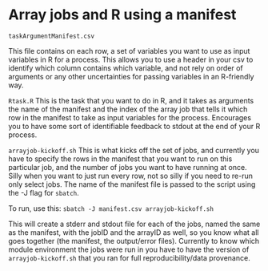 # Array jobs and R using a manifest

`taskArgumentManifest.csv`

This file contains on each row, a set of variables you want to use as input variables in R for a process.  This allows you to use a header in your csv to identify which column contains which variable, and not rely on order of arguments or any other uncertainties for passing variables in an R-friendly way.  

`Rtask.R`
This is the task that you want to do in R, and it takes as arguments the name of the manifest and the index of the array job that tells it which row in the manifest to take as input variables for the process.  Encourages you to have some sort of identifiable feedback to stdout at the end of your R process.  


`arrayjob-kickoff.sh`
This is what kicks off the set of jobs, and currently you have to specify the rows in the manifest that you want to run on this particular job, and the number of jobs you want to have running at once. Silly when you want to just run every row, not so silly if you need to re-run only select jobs. The name of the manifest file is passed to the script using the -J flag for `sbatch`.

To run, use this:
`sbatch -J manifest.csv arrayjob-kickoff.sh`

This will create a stderr and stdout file for each of the jobs, named the same as the manifest, with the jobID and the arrayID as well, so you know what all goes together (the manifest, the output/error files).  Currently to know which module environment the jobs were run in you have to have the version of `arrayjob-kickoff.sh` that you ran for full reproducibility/data provenance.  
